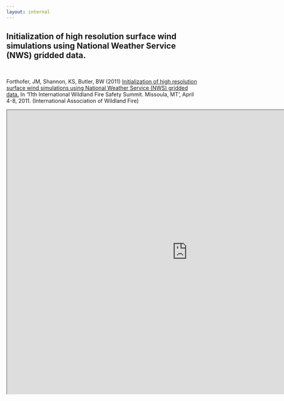 ```yaml
---
layout: internal
---
```


## Initialization of high resolution surface wind simulations using National Weather Service (NWS) gridded data.

<br>



<p> Forthofer, JM, Shannon, KS, Butler, BW (2011) <a href="http://firelab.github.io/windninja/pdf/init-2010.pdf">Initialization of high resolution surface wind simulations using National Weather Service (NWS) gridded data.</a> In ‘11th International Wildland Fire Safety Summit. Missoula, MT’, April 4-8, 2011. (International Association of Wildland Fire) </p>

<iframe src="http://firelab.github.io/windninja/pdf/init-2010.pdf" style="background: #FFFFFF;" height="750"  width="950"></iframe>
